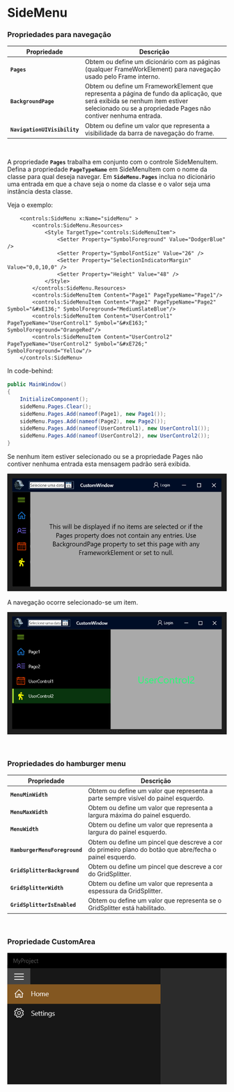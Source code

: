 ﻿# **SideMenu**



### Propriedades para navegação

Propriedade | Descrição
----- | -----
**`Pages`** | Obtem ou define um dicionário com as páginas (qualquer FrameWorkElement) para navegação usado pelo Frame interno. 
**`BackgroundPage`** | Obtem ou define um FrameworkElement que representa a página de fundo da aplicação, que será exibida se nenhum item estiver selecionado ou se a propriedade Pages não contiver nenhuma entrada.
**`NavigationUIVisibility`** | Obtem ou define um valor que representa a visibilidade da barra de navegação do frame.

<br/>

A propriedade **`Pages`** trabalha em conjunto com o controle SideMenuItem. 
Defina a propriedade **`PageTypeName`** em SideMenuItem com o nome da classe para qual deseja navegar.
Em **`SideMenu.Pages`** inclua no dicionário uma entrada em que a chave seja o nome da classe e o valor seja uma 
instância desta classe.

Veja o exemplo:

~~~~
    <controls:SideMenu x:Name="sideMenu" >
        <controls:SideMenu.Resources>
            <Style TargetType="controls:SideMenuItem">
                <Setter Property="SymbolForeground" Value="DodgerBlue" />
                <Setter Property="SymbolFontSize" Value="26" />
                <Setter Property="SelectionIndicatorMargin" Value="0,0,10,0" />
                <Setter Property="Height" Value="48" />
            </Style>
        </controls:SideMenu.Resources>
        <controls:SideMenuItem Content="Page1" PageTypeName="Page1"/>
        <controls:SideMenuItem Content="Page2" PageTypeName="Page2" Symbol="&#xE136;" SymbolForeground="MediumSlateBlue"/>
        <controls:SideMenuItem Content="UserControl1" PageTypeName="UserControl1" Symbol="&#xE163;" SymbolForeground="OrangeRed"/>
        <controls:SideMenuItem Content="UserControl2" PageTypeName="UserControl2" Symbol="&#xE726;" SymbolForeground="Yellow"/>
    </controls:SideMenu>
~~~~

In code-behind:

~~~~c#
public MainWindow()
{
    InitializeComponent();
    sideMenu.Pages.Clear();
    sideMenu.Pages.Add(nameof(Page1), new Page1());
    sideMenu.Pages.Add(nameof(Page2), new Page2());
    sideMenu.Pages.Add(nameof(UserControl1), new UserControl1());
    sideMenu.Pages.Add(nameof(UserControl2), new UserControl2());
}
~~~~

Se nenhum item estiver selecionado ou se a propriedade Pages não contiver nenhuma entrada esta mensagem padrão será exibida.

![SideMenu sample](/Wpf.Net6.Kit/Docs/Assets/SideMenu/SideMenu_NoItemSelected_message.png?raw=true)

A navegação ocorre selecionado-se um item.

![SideMenu sample](/Wpf.Net6.Kit/Docs/Assets/SideMenu/SideMenu_ItemSelected.png?raw=true)

<br/>

### Propriedades do hamburger menu

Propriedade | Descrição
----- | -----
**`MenuMinWidth`** | Obtem ou define um valor que representa a parte sempre visível do painel esquerdo.
**`MenuMaxWidth`** | Obtem ou define um valor que representa a largura máxima do painel esquerdo.
**`MenuWidth`** | Obtem ou define um valor que representa a largura do painel esquerdo.
**`HamburgerMenuForeground`** | Obtem ou define um pincel que descreve a cor do primeiro plano do botão que abre/fecha o painel esquerdo.
**`GridSplitterBackground`** | Obtem ou define um pincel que descreve a cor do GridSplitter.
**`GridSplitterWidth`** | Obtem ou define um valor que representa a espessura da GridSplitter.
**`GridSplitterIsEnabled`** | Obtem ou define um valor que representa se o GridSplitter está habilitado.

<br/>

### Propriedade CustomArea


![SideMenu sample](/Wpf.Net6.Kit/Docs/Assets/SideMenu/SideMenu.png?raw=true)

